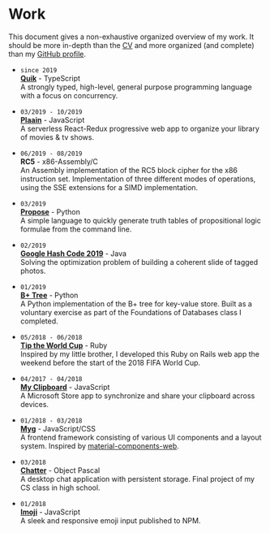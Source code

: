 # Work

This document gives a non-exhaustive organized overview of my work. It should be more in-depth than the [CV](README.md) and more organized (and complete) than my [GitHub profile](https://github.com/jonhue).

*
    `since 2019`  
    [**Quik**](https://github.com/quik-lang/quik) - TypeScript  
    A strongly typed, high-level, general purpose programming language with a
    focus on concurrency.

*
    `03/2019 - 10/2019`  
    [**Plaain**](https://jonhue.github.io/plaain) - JavaScript  
    A serverless React-Redux progressive web app to organize your library of
    movies & tv shows.

*
    `06/2019 - 08/2019`  
    **RC5** - x86-Assembly/C  
    An Assembly implementation of the RC5 block cipher for the x86 instruction set. Implementation of three different modes of operations, using the SSE extensions for a SIMD implementation.

*
    `03/2019`  
    [**Propose**](https://github.com/jonhue/propose) - Python  
    A simple language to quickly generate truth tables of propositional logic
    formulae from the command line.

*
    `02/2019`  
    [**Google Hash Code 2019**](https://github.com/hashcode-hashcookies/hashcode) - Java  
    Solving the optimization problem of building a coherent slide of tagged
    photos.

*
    `01/2019`  
    [**B+ Tree**](https://github.com/jonhue/b-plus-tree) - Python  
    A Python implementation of the B+ tree for key-value store. Built as a
    voluntary exercise as part of the Foundations of Databases class I
    completed.

*
    `05/2018 - 06/2018`  
    [**Tip the World Cup**](https://github.com/jonhue/tip-the-world-cup) - Ruby  
    Inspired by my little brother, I developed this Ruby on Rails web app the
    weekend before the start of the 2018 FIFA World Cup.

*
    `04/2017 - 04/2018`  
    [**My Clipboard**](https://github.com/jonhue/my-clipboard) - JavaScript  
    A Microsoft Store app to synchronize and share your clipboard across
    devices.

*
    `01/2018 - 03/2018`  
    [**Myg**](https://github.com/jonhue/myg) - JavaScript/CSS  
    A frontend framework consisting of various UI components and a layout
    system. Inspired by [material-components-web](https://github.com/material-components/material-components-web).

*
    `03/2018`  
    [**Chatter**](https://github.com/jonhue/chatter) - Object Pascal  
    A desktop chat application with persistent storage. Final project of my CS
    class in high school.

*
    `01/2018`  
    [**Imoji**](https://jonhue.github.io/imoji.js/) - JavaScript  
    A sleek and responsive emoji input published to NPM.
